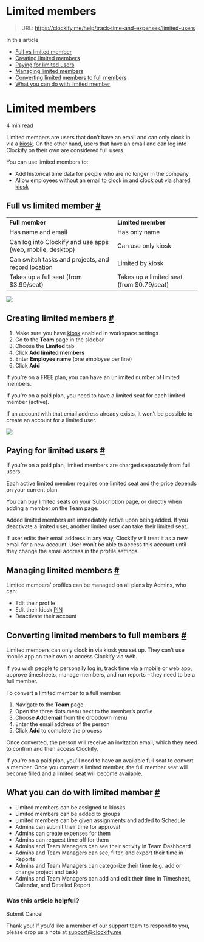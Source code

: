 # Limited members

> URL: https://clockify.me/help/track-time-and-expenses/limited-users

In this article

* [Full vs limited member](#full-vs-limited-member)
* [Creating limited members](#creating-limited-members)
* [Paying for limited users](#paying-for-limited-users-)
* [Managing limited members](#managing-limited-members-)
* [Converting limited members to full members](#converting-limited-members-to-full-members)
* [What you can do with limited member](#what-you-can-do-with-limited-member)

# Limited members

4 min read

Limited members are users that don’t have an email and can only clock in via a [kiosk](https://clockify.me/help/track-time-and-expenses/track-time-on-kiosk). On the other hand, users that have an email and can log into Clockify on their own are considered full users.

You can use limited members to:

* Add historical time data for people who are no longer in the company
* Allow employees without an email to clock in and clock out via [shared kiosk](https://clockify.me/help/track-time-and-expenses/track-time-on-kiosk)

## Full vs limited member [#](#full-vs-limited-member)

|  |  |
| --- | --- |
| **Full member** | **Limited member** |
| Has name and email | Has only name |
| Can log into Clockify and use apps (web, mobile, desktop) | Can use only kiosk |
| Can switch tasks and projects, and record location | Limited by kiosk |
| Takes up a full seat (from $3.99/seat) | Takes up a limited seat (from $0.79/seat) |

![](https://clockify.me/help/wp-content/uploads/2024/03/limited-members-1024x403_11.png)

## Creating limited members [#](#creating-limited-members)

1. Make sure you have [kiosk](https://clockify.me/help/track-time-and-expenses/track-time-on-kiosk) enabled in workspace settings
2. Go to the **Team** page in the sidebar
3. Choose the **Limited** tab
4. Click **Add limited members**
5. Enter **Employee name** (one employee per line)
6. Click **Add**

If you’re on a FREE plan, you can have an unlimited number of limited members.

If you’re on a paid plan, you need to have a limited seat for each limited member (active).

If an account with that email address already exists, it won’t be possible to create an account for a limited user.

![](https://clockify.me/help/wp-content/uploads/2022/06/addmemberlimited.png)

## Paying for limited users [#](#paying-for-limited-users)

If you’re on a paid plan, limited members are charged separately from full users.

Each active limited member requires one limited seat and the price depends on your current plan.

You can buy limited seats on your Subscription page, or directly when adding a member on the Team page.

Added limited members are immediately active upon being added. If you deactivate a limited user, another limited user can take their limited seat.

If user edits their email address in any way, Clockify will treat it as a new email for a new account. User won’t be able to access this account until they change the email address in the profile settings.

## Managing limited members [#](#managing-limited-members)

Limited members’ profiles can be managed on all plans by Admins, who can:

* Edit their profile
* Edit their kiosk [PIN](https://clockify.me/help/track-time-and-expenses/pin)
* Deactivate their account

## Converting limited members to full members [#](#converting-limited-members-to-full-members)

Limited members can only clock in via kiosk you set up. They can’t use mobile app on their own or access Clockify via web.

If you wish people to personally log in, track time via a mobile or web app, approve timesheets, manage members, and run reports – they need to be a full member.

To convert a limited member to a full member:

1. Navigate to the **Team** page
2. Open the three dots menu next to the member’s profile
3. Choose **Add email** from the dropdown menu
4. Enter the email address of the person
5. Click **Add** to complete the process

Once converted, the person will receive an invitation email, which they need to confirm and then access Clockify.

If you’re on a paid plan, you’ll need to have an available full seat to convert a member. Once you convert a limited member, the full member seat will become filled and a limited seat will become available.

## What you can do with limited member [#](#what-you-can-do-with-limited-member)

* Limited members can be assigned to kiosks
* Limited members can be added to groups
* Limited members can be given assignments and added to Schedule
* Admins can submit their time for approval
* Admins can create expenses for them
* Admins can request time off for them
* Admins and Team Managers can see their activity in Team Dashboard
* Admins and Team Managers can see, filter, and export their time in Reports
* Admins and Team Managers can categorize their time (e.g. add or change project and task)
* Admins and Team Managers can add and edit their time in Timesheet, Calendar, and Detailed Report

### Was this article helpful?

Submit
Cancel

Thank you! If you’d like a member of our support team to respond to you, please drop us a note at support@clockify.me